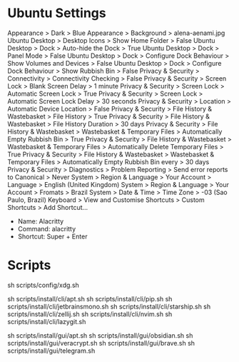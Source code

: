 # Ubuntu Settings

Appearance > Dark > Blue
Appearance > Background > alena-aenami.jpg
Ubuntu Desktop > Desktop Icons > Show Home Folder > False
Ubuntu Desktop > Dock > Auto-hide the Dock > True
Ubuntu Desktop > Dock > Panel Mode > False
Ubuntu Desktop > Dock > Configure Dock Behaviour > Show Volumes and Devices > False
Ubuntu Desktop > Dock > Configure Dock Behaviour > Show Rubbish Bin > False
Privacy & Security > Connectivity > Connectivity Checking > False
Privacy & Security > Screen Lock > Blank Screen Delay > 1 minute
Privacy & Security > Screen Lock > Automatic Screen Lock > True
Privacy & Security > Screen Lock > Automatic Screen Lock Delay > 30 seconds
Privacy & Security > Location > Automatic Device Location > False
Privacy & Security > File History & Wastebasket > File History > True
Privacy & Security > File History & Wastebasket > File History Duration > 30 days
Privacy & Security > File History & Wastebasket > Wastebasket & Temporary Files > Automatically Empty Rubbish Bin > True
Privacy & Security > File History & Wastebasket > Wastebasket & Temporary Files > Automatically Delete Temporary Files > True
Privacy & Security > File History & Wastebasket > Wastebasket & Temporary Files > Automatically Empty Rubbish Bin every > 30 days
Privacy & Security > Diagnostics > Problem Reporting > Send error reports to Canonical > Never
System > Region & Language > Your Account > Language > English (United Kingdom)
System > Region & Language > Your Account > Fromats > Brazil
System > Date & Time > Time Zone > -03 (Sao Paulo, Brazil)
Keyboard > View and Customise Shortcuts > Custom Shortcuts > Add Shortcut...
 - Name: Alacritty
 - Command: alacritty
 - Shortcut: Super + Enter

# Scripts

sh scripts/config/xdg.sh

sh scripts/install/cli/apt.sh
sh scripts/install/cli/pip.sh
sh scripts/install/cli/jetbrainsmono.sh
sh scripts/install/cli/starship.sh
sh scripts/install/cli/zellij.sh
sh scripts/install/cli/nvim.sh
sh scripts/install/cli/lazygit.sh

sh scripts/install/gui/apt.sh
sh scripts/install/gui/obsidian.sh
sh scripts/install/gui/veracrypt.sh
sh scripts/install/gui/brave.sh
sh scripts/install/gui/telegram.sh
